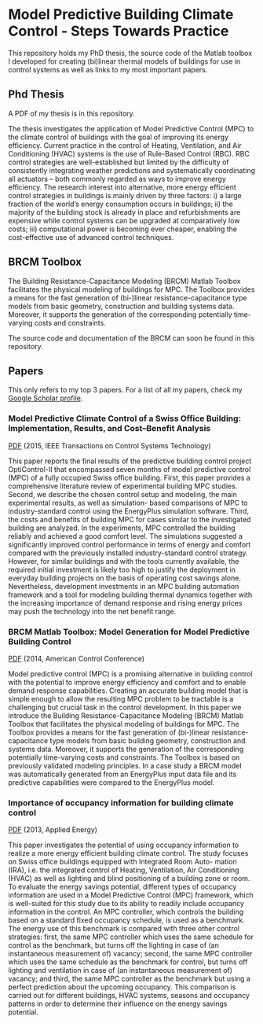 # Model Predictive Building Climate Control - Steps Towards Practice
This repository holds my PhD thesis, the source code of the Matlab toolbox I developed for creating (bi)linear thermal models of buildings for use in control systems as well as links to my most important papers. 

## Phd Thesis

A PDF of my thesis is in this repository. 

The thesis investigates the application of Model Predictive Control (MPC) to the climate control of buildings with the goal of improving its energy efficiency. Current practice in the control of Heating, Ventilation, and Air Conditioning (HVAC) systems is the use of Rule-Based Control (RBC). RBC control strategies are well-established but limited by the difficulty of consistently integrating weather predictions and systematically coordinating all actuators – both commonly regarded as ways to improve energy efficiency. The research interest into alternative, more energy efficient control strategies in buildings is mainly driven by three factors: i) a large fraction of the world’s energy consumption occurs in buildings; ii) the majority of the building stock is already in place and refurbishments are expensive while control systems can be upgraded at comparatively low costs; iii) computational power is becoming ever cheaper, enabling the cost-effective use of advanced control techniques.

## BRCM Toolbox

The Building Resistance-Capacitance Modeling (BRCM) Matlab Toolbox facilitates the physical modeling of buildings for MPC. The Toolbox provides a means for the fast generation of (bi-)linear resistance-capacitance type models from basic geometry, construction and building systems data. Moreover, it supports the generation of the corresponding potentially time-varying costs and constraints.

The source code and documentation of the BRCM can soon be found in this repository. 

## Papers

This only refers to my top 3 papers. For a list of all my papers, check my [Google Scholar profile](https://scholar.google.com/citations?user=m-92wOQAAAAJ&hl=en&oi=ao).

### Model Predictive Climate Control of a Swiss Office Building: Implementation, Results, and Cost–Benefit Analysis 

[PDF](https://www.research-collection.ethz.ch/bitstream/handle/20.500.11850/94992/TCST2016_Sturzenegger_building_MPC_AAM.pdf?sequence=2) (2015, IEEE Transactions on Control Systems Technology)

This paper reports the final results of the predictive building control project OptiControl-II that encompassed seven months of model predictive control (MPC) of a fully occupied Swiss office building. First, this paper provides a comprehensive literature review of experimental building MPC studies. Second, we describe the chosen control setup and modeling, the main experimental results, as well as simulation- based comparisons of MPC to industry-standard control using the EnergyPlus simulation software. Third, the costs and benefits of building MPC for cases similar to the investigated building are analyzed. In the experiments, MPC controlled the building reliably and achieved a good comfort level. The simulations suggested a significantly improved control performance in terms of energy and comfort compared with the previously installed industry-standard control strategy. However, for similar buildings and with the tools currently available, the required initial investment is likely too high to justify the deployment in everyday building projects on the basis of operating cost savings alone. Nevertheless, development investments in an MPC building automation framework and a tool for modeling building thermal dynamics together with the increasing importance of demand response and rising energy prices may push the technology into the net benefit range.

### BRCM Matlab Toolbox: Model Generation for Model Predictive Building Control

[PDF](https://www.research-collection.ethz.ch/bitstream/handle/20.500.11850/95075/2/ACC2014_Sturzenegger_BRCMToolbox_AAM.pdf) (2014, American Control Conference)

Model predictive control (MPC) is a promising alternative in building control with the potential to improve energy efficiency and comfort and to enable demand response capabilities. Creating an accurate building model that is simple enough to allow the resulting MPC problem to be tractable is a challenging but crucial task in the control development.
In this paper we introduce the Building Resistance-Capacitance Modeling (BRCM) Matlab Toolbox that facilitates the physical modeling of buildings for MPC. The Toolbox provides a means for the fast generation of (bi-)linear resistance-capacitance type models from basic building geometry, construction and systems data. Moreover, it supports the generation of the corresponding potentially time-varying costs and constraints. The Toolbox is based on previously validated modeling principles. In a case study a BRCM model was automatically generated from an EnergyPlus input data file and its predictive capabilities were compared to the EnergyPlus model.

### Importance of occupancy information for building climate control

[PDF](https://www.synergy.ch/OptiControl/LiteratureOC/Olde_13_AE_101_521.pdf) (2013, Applied Energy)

This paper investigates the potential of using occupancy information to realize a more energy efficient building climate control. The study focuses on Swiss office buildings equipped with Integrated Room Auto- mation (IRA), i.e. the integrated control of Heating, Ventilation, Air Conditioning (HVAC) as well as lighting and blind positioning of a building zone or room. To evaluate the energy savings potential, different types of occupancy information are used in a Model Predictive Control (MPC) framework, which is well-suited for this study due to its ability to readily include occupancy information in the control.
An MPC controller, which controls the building based on a standard fixed occupancy schedule, is used as a benchmark. The energy use of this benchmark is compared with three other control strategies: first, the same MPC controller which uses the same schedule for control as the benchmark, but turns off the lighting in case of (an instantaneous measurement of) vacancy; second, the same MPC controller which uses the same schedule as the benchmark for control, but turns off lighting and ventilation in case of (an instantaneous measurement of) vacancy; and third, the same MPC controller as the benchmark but using a perfect prediction about the upcoming occupancy.
This comparison is carried out for different buildings, HVAC systems, seasons and occupancy patterns in order to determine their influence on the energy savings potential.
